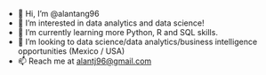 - 👋 Hi, I’m @alantang96
- 👀 I’m interested in data analytics and data science!
- 🌱 I’m currently learning more Python, R and SQL skills.
- 💞️ I’m looking to data science/data analytics/business intelligence opportunities (Mexico / USA)
- 📫 Reach me at alantj96@gmail.com

<!---
alantang96/alantang96 is a ✨ special ✨ repository because its `README.md` (this file) appears on your GitHub profile.
You can click the Preview link to take a look at your changes.
--->
